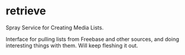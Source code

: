 retrieve
========

Spray Service for Creating Media Lists.

Interface for pulling lists from Freebase and other sources, and doing interesting things with them. Will keep fleshing it out. 
